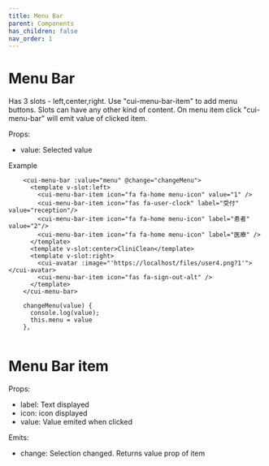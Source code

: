 ```yaml
---
title: Menu Bar
parent: Components
has_children: false
nav_order: 1
---
```


# Menu Bar

Has 3 slots - left,center,right.
Use "cui-menu-bar-item" to add menu buttons.
Slots can have any other kind of content.
On menu item click "cui-menu-bar" will emit value of clicked item.

Props:

- value: Selected value

Example
```
    <cui-menu-bar :value="menu" @change="changeMenu">
      <template v-slot:left>
        <cui-menu-bar-item icon="fa fa-home menu-icon" value="1" />
        <cui-menu-bar-item icon="fas fa-user-clock" label="受付" value="reception"/>
        <cui-menu-bar-item icon="fa fa-home menu-icon" label="患者" value="2"/>
        <cui-menu-bar-item icon="fa fa-home menu-icon" label="医療" />
      </template>
      <template v-slot:center>CliniClean</template>
      <template v-slot:right>
        <cui-avatar :image="'https://localhost/files/user4.png?1'"></cui-avatar>
        <cui-menu-bar-item icon="fas fa-sign-out-alt" />
      </template>
    </cui-menu-bar>

    changeMenu(value) {
      console.log(value);
      this.menu = value
    },


```
# Menu Bar item

Props:
- label: Text displayed
- icon: icon displayed
- value: Value emited when clicked

Emits:
- change: Selection changed. Returns value prop of item